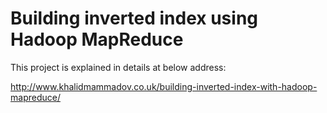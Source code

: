 
# Building inverted index using Hadoop MapReduce

This project is explained in details at below address:

http://www.khalidmammadov.co.uk/building-inverted-index-with-hadoop-mapreduce/
